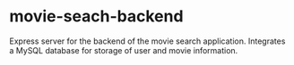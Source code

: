 # movie-seach-backend
Express server for the backend of the movie search application. Integrates a MySQL database for storage of user and movie information.
